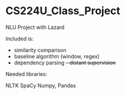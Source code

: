# CS224U_Class_Project
NLU Project with Lazard

Included is:
- similarity comparison
- baseline algorithm (window, regex)
- dependency parsing
~~- distant supervision~~

Needed libraries:

NLTK
SpaCy
Numpy, Pandas
